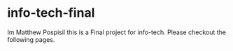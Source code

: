 # info-tech-final
<p> Im Matthew Pospisil this is a Final project for info-tech.  Please checkout the following pages.
